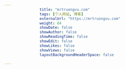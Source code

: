 ---
                title: "mrtruongvu.com"
                tags: [个人网站, 博客]
                externalUrl: "https://mrtruongvu.com"
                weight: 84
                showDate: false
                showAuthor: false
                showReadingTime: false
                showEdit: false
                showLikes: false
                showViews: false
                layoutBackgroundHeaderSpace: false
                ---

